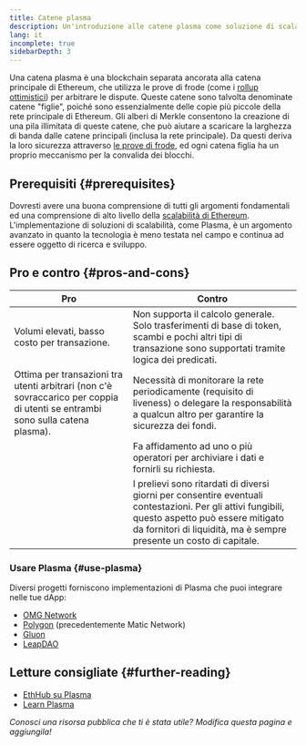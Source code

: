 ```yaml
---
title: Catene plasma
description: Un'introduzione alle catene plasma come soluzione di scalabilità, attualmente utilizzata dalla comunità Ethereum.
lang: it
incomplete: true
sidebarDepth: 3
---
```


Una catena plasma è una blockchain separata ancorata alla catena principale di Ethereum, che utilizza le prove di frode (come i [rollup ottimistici](/developers/docs/scaling/optimistic-rollups/)) per arbitrare le dispute. Queste catene sono talvolta denominate catene "figlie", poiché sono essenzialmente delle copie più piccole della rete principale di Ethereum. Gli alberi di Merkle consentono la creazione di una pila illimitata di queste catene, che può aiutare a scaricare la larghezza di banda dalle catene principali (inclusa la rete principale). Da questi deriva la loro sicurezza attraverso [le prove di frode](/glossary/#fraud-proof), ed ogni catena figlia ha un proprio meccanismo per la convalida dei blocchi.

## Prerequisiti {#prerequisites}

Dovresti avere una buona comprensione di tutti gli argomenti fondamentali ed una comprensione di alto livello della [scalabilità di Ethereum](/developers/docs/scaling/). L'implementazione di soluzioni di scalabilità, come Plasma, è un argomento avanzato in quanto la tecnologia è meno testata nel campo e continua ad essere oggetto di ricerca e sviluppo.

## Pro e contro {#pros-and-cons}

| Pro                                                                                                                           | Contro                                                                                                                                                                                                                 |
| ----------------------------------------------------------------------------------------------------------------------------- | ---------------------------------------------------------------------------------------------------------------------------------------------------------------------------------------------------------------------- |
| Volumi elevati, basso costo per transazione.                                                                                  | Non supporta il calcolo generale. Solo trasferimenti di base di token, scambi e pochi altri tipi di transazione sono supportati tramite logica dei predicati.                                                          |
| Ottima per transazioni tra utenti arbitrari (non c'è sovraccarico per coppia di utenti se entrambi sono sulla catena plasma). | Necessità di monitorare la rete periodicamente (requisito di liveness) o delegare la responsabilità a qualcun altro per garantire la sicurezza dei fondi.                                                              |
|                                                                                                                               | Fa affidamento ad uno o più operatori per archiviare i dati e fornirli su richiesta.                                                                                                                                   |
|                                                                                                                               | I prelievi sono ritardati di diversi giorni per consentire eventuali contestazioni. Per gli attivi fungibili, questo aspetto può essere mitigato da fornitori di liquidità, ma è sempre presente un costo di capitale. |

### Usare Plasma {#use-plasma}

Diversi progetti forniscono implementazioni di Plasma che puoi integrare nelle tue dApp:

- [OMG Network](https://omg.network/)
- [Polygon](https://polygon.technology/) (precedentemente Matic Network)
- [Gluon](https://gluon.network/)
- [LeapDAO](https://ipfs.leapdao.org/)

## Letture consigliate {#further-reading}

- [EthHub su Plasma](https://docs.ethhub.io/ethereum-roadmap/layer-2-scaling/plasma/)
- [Learn Plasma](https://www.learnplasma.org/en/)

_Conosci una risorsa pubblica che ti è stata utile? Modifica questa pagina e aggiungila!_
